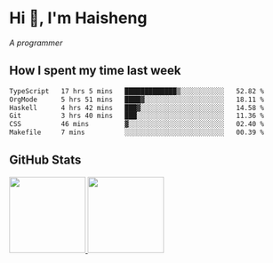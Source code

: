 
# Hi 👋, I'm Haisheng

*A programmer*

<!---
## What I'm reading

[Reading list](https://freizl.github.io/info/books.html)
-->

## How I spent my time last week

<!--START_SECTION:waka-->

```txt
TypeScript   17 hrs 5 mins   █████████████▒░░░░░░░░░░░   52.82 %
OrgMode      5 hrs 51 mins   ████▓░░░░░░░░░░░░░░░░░░░░   18.11 %
Haskell      4 hrs 42 mins   ███▓░░░░░░░░░░░░░░░░░░░░░   14.58 %
Git          3 hrs 40 mins   ███░░░░░░░░░░░░░░░░░░░░░░   11.36 %
CSS          46 mins         ▓░░░░░░░░░░░░░░░░░░░░░░░░   02.40 %
Makefile     7 mins          ░░░░░░░░░░░░░░░░░░░░░░░░░   00.39 %
```

<!--END_SECTION:waka-->

## GitHub Stats

<a href="https://github.com/hw202207">
  <img height="137px" src="https://github-readme-stats.vercel.app/api?username=freizl&hide_title=false&hide_border=true&show_icons=true&include_all_commits=true&count_private=true&line_height=21&theme=" />
  <img height="137px" src="https://github-readme-stats.vercel.app/api/top-langs/?username=freizl&hide_title=true&hide_border=true&layout=compact&langs_count=6&theme=" />
</a>
